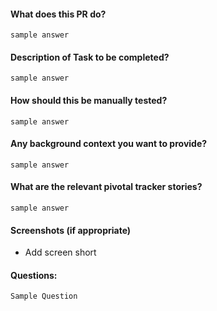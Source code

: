 #### What does this PR do?
```sample answer ```
#### Description of Task to be completed?
```sample answer ```
#### How should this be manually tested?
```sample answer ```
#### Any background context you want to provide?
```sample answer ```
#### What are the relevant pivotal tracker stories?
```sample answer ```
#### Screenshots (if appropriate)
- Add screen short
#### Questions:
```Sample Question ```